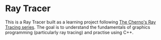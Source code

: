 # Ray Tracer

This is a Ray Tracer built as a learning project following [The Cherno's Ray Tracing series](https://youtube.com/playlist?list=PLlrATfBNZ98edc5GshdBtREv5asFW3yXl&si=ZwHQRIjvuAOiruBz). The goal is to understand the fundamentals of graphics programming (particularly ray tracing) and practise using C++.

